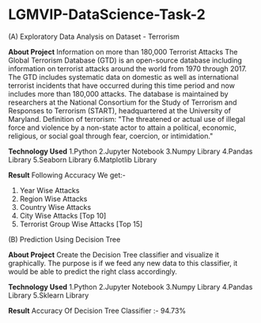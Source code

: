 # LGMVIP-DataScience-Task-2


(A) Exploratory Data Analysis on Dataset - Terrorism 

**About Project**
Information on more than 180,000 Terrorist Attacks
The Global Terrorism Database (GTD) is an open-source database including information on terrorist attacks around the world from 1970 through 2017. The GTD includes systematic data on domestic as well as international terrorist incidents that have occurred during this time period and now includes more than 180,000 attacks. The database is maintained by researchers at the National Consortium for the Study of Terrorism and Responses to Terrorism (START), headquartered at the University of Maryland.
Definition of terrorism:
"The threatened or actual use of illegal force and violence by a non-state actor to attain a political, economic, religious, or social goal through fear, coercion, or intimidation."

**Technology Used** 
1.Python
2.Jupyter Notebook
3.Numpy Library
4.Pandas Library
5.Seaborn Library
6.Matplotlib Library

**Result**
Following Accuracy We get:-
1. Year Wise Attacks
2. Region Wise Attacks
3. Country Wise Attacks
4. City Wise Attacks [Top 10]
5. Terrorist Group Wise Attacks [Top 15]


(B) Prediction Using Decision Tree

**About Project**
Create the Decision Tree classifier and visualize it graphically. 
The purpose is if we feed any new data to this classifier, it would be able to  predict the right class accordingly.  

**Technology Used** 
1.Python
2.Jupyter Notebook
3.Numpy Library
4.Pandas Library
5.Sklearn Library

**Result**
Accuracy Of Decision Tree Classifier :- 94.73%


